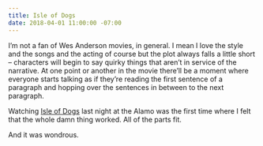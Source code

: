 ```yaml
---
title: Isle of Dogs
date: 2018-04-01 11:00:00 -07:00
---
```


I’m not a fan of Wes Anderson movies, in general. I mean I love the style and the songs and the acting of course but the plot always falls a little short – characters will begin to say quirky things that aren’t in service of the narrative. At one point or another in the movie there’ll be a moment where everyone starts talking as if they’re reading the first sentence of a paragraph and hopping over the sentences in between to the next paragraph. 

Watching [Isle of Dogs](https://letterboxd.com/film/isle-of-dogs-2018/) last night at the Alamo was the first time where I felt that the whole damn thing worked. All of the parts fit.

And it was wondrous.

